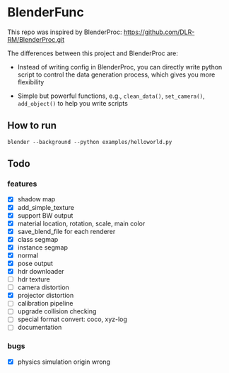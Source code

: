 # BlenderFunc

This repo was inspired by BlenderProc: https://github.com/DLR-RM/BlenderProc.git

The differences between this project and BlenderProc are:

- Instead of writing config in BlenderProc, you can directly write python script to control the data generation process, 
  which gives you more flexibility

- Simple but powerful functions, e.g., `clean_data()`, `set_camera()`, `add_object()` to help you write scripts

## How to run

```shell
blender --background --python examples/helloworld.py
```

## Todo

### features
- [x] shadow map
- [x] add_simple_texture
- [x] support BW output
- [x] material location, rotation, scale, main color
- [x] save_blend_file for each renderer
- [x] class segmap
- [x] instance segmap
- [x] normal
- [x] pose output
- [x] hdr downloader
- [ ] hdr texture
- [ ] camera distortion
- [x] projector distortion
- [ ] calibration pipeline
- [ ] upgrade collision checking
- [ ] special format convert: coco, xyz-log
- [ ] documentation

### bugs
- [x] physics simulation origin wrong